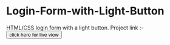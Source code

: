 # Login-Form-with-Light-Button
HTML/CSS login form with a light button.
Project link :- <a href="https://aniketttt.github.io/Login-Form-with-Light-Button.github.io/" target="_blank"><button>click here for live view</button>


